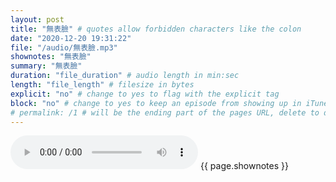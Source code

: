 ```yaml
---
layout: post
title: "無表臉" # quotes allow forbidden characters like the colon
date: "2020-12-20 19:31:22"
file: "/audio/無表臉.mp3"
shownotes: "無表臉"
summary: "無表臉"
duration: "file_duration" # audio length in min:sec
length: "file_length" # filesize in bytes
explicit: "no" # change to yes to flag with the explicit tag
block: "no" # change to yes to keep an episode from showing up in iTunes
# permalink: /1 # will be the ending part of the pages URL, delete to default to the title
---
```


<audio controls>
<source src="{{site.url}}{{site.baseurl}}{{ page.file }}" type="audio/x-mp3">
Your browser does not support the audio element.
</audio>
{{ page.shownotes }}
